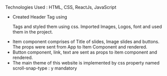 Technologies Used : HTML, CSS, ReactJs, JavaScript

* Created Header Tag using <p> Tags and styled them using css. Imported Images, Logos, font and used them in the project. 
* Item component comprises of Title of slides, Image slides and buttons. The props were sent from App to Item Component and rendered. 
* Button component, link, text are sent as props to item component and rendered. 
* The main theme of this website is implemented by css property named scroll-snap-type : y mandatory

